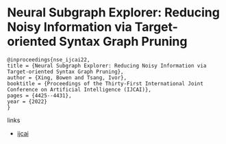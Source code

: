 # Neural Subgraph Explorer: Reducing Noisy Information via Target-oriented Syntax Graph Pruning

```
@inproceedings{nse_ijcai22,
title = {Neural Subgraph Explorer: Reducing Noisy Information via Target-oriented Syntax Graph Pruning},
author = {Xing, Bowen and Tsang, Ivor},
booktitle = {Proceedings of the Thirty-First International Joint Conference on Artificial Intelligence (IJCAI)},
pages = {4425--4431},
year = {2022}
}
```

links
- [ijcai](https://www.ijcai.org/Proceedings/2022/614)
